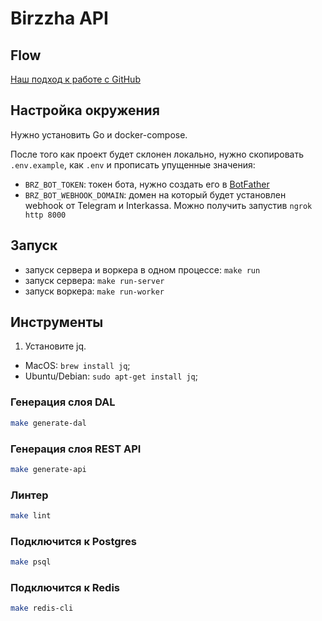 # Birzzha API

## Flow

[Наш подход к работе с GitHub](https://www.notion.so/linch/GitHub-47e8ce54dda4417d89955617365e5859)

## Настройка окружения

Нужно установить Go и docker-compose.

После того как проект будет склонен локально, нужно скопировать `.env.example`, как `.env` и прописать упущенные значения: 
  - `BRZ_BOT_TOKEN`: токен бота, нужно создать его в [BotFather](https://t.me/BotFather)
  - `BRZ_BOT_WEBHOOK_DOMAIN`: домен на который будет установлен webhook от Telegram и Interkassa. Можно получить запустив `ngrok http 8000`

## Запуск

- запуск сервера и воркера в одном процессе:  `make run`
- запуск сервера: `make run-server`
- запуск воркера: `make run-worker`

## Инструменты

1. Установите jq. 
  - MacOS: `brew install jq`;
  - Ubuntu/Debian: `sudo apt-get install jq`; 

### Генерация слоя DAL

```bash
make generate-dal
```

### Генерация слоя REST API

```bash
make generate-api
```

### Линтер

```bash
make lint
```

### Подключится к Postgres

```bash
make psql
```

### Подключится к Redis

```bash
make redis-cli
```
